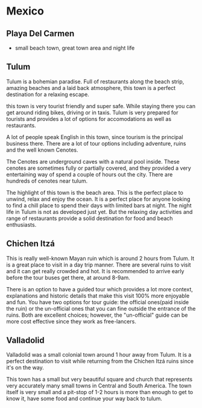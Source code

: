 # Mexico

## Playa Del Carmen
- small beach town, great town area and night life

## Tulum
Tulum is a bohemian paradise. Full of restaurants along the beach strip, amazing beaches and a laid back atmosphere, this town is a perfect destination for a relaxing escape.

this town is very tourist friendly and super safe. While staying there you can get around riding bikes, driving or in taxis. Tulum is very prepared for tourists and provides a lot of options for accomodations as well as restaurants.

A lot of people speak English in this town, since tourism is the principal business there. There are a lot of tour options including adventure, ruins and the well known Cenotes.

The Cenotes are underground caves with a natural pool inside. These cenotes are sometimes fully or partially covered, and they provided a very entertaining way of spend a couple of hours out the city. There are hundreds of cenotes near tulum.

The highlight of this town is the beach area. This is the perfect place to unwind, relax and enjoy the ocean. It is a perfect place for anyone looking to find a chill place to spend their days with limited bars at night. The night life in Tulum is not as developed just yet. But the relaxing day activities and range of restaurants provide a solid destination for food and beach enthusiasts.

## Chichen Itzá
This is really well-known Mayan ruin which is around 2 hours from Tulum. It is a great place to visit in a day trip manner. There are several ruins to visit and it can get really crowded and hot. It is recommended to arrive early before the tour buses get there, at around 8-9am.

There is an option to have a guided tour which provides a lot more context, explanations and historic details that make this visit 100% more enjoyable and fun. You have two options for tour guide: the official ones(paid inside the ruin) or the un-official ones that you can fine outside the entrance of the ruins. Both are excellent choices; however, the "un-official" guide can be more cost effective since they work as free-lancers.

## Valladolid
Valladolid was a small colonial town around 1 hour away from Tulum. It is a perfect destination to visit while returning from the Chichen Itzá ruins since it's on the way.

This town has a small but very beautiful square and church that represents very accurately many small towns in Central and South America. The town itself is very small and a pit-stop of 1-2 hours is more than enough to get to know it, have some food and continue your way back to tulum.